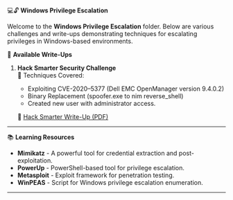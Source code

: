 💻🔓 **Windows Privilege Escalation**

Welcome to the **Windows Privilege Escalation** folder. Below are various challenges and write-ups demonstrating techniques for escalating privileges in Windows-based environments.

📄 **Available Write-Ups**

1. **Hack Smarter Security Challenge**  
   🔑 Techniques Covered:  
   - Exploiting CVE-2020–5377 (Dell EMC OpenManager version 9.4.0.2) 
   - Binary Replacement (spoofer.exe to nim reverse_shell)
   - Created new user with administrator access.

   📄 [Hack Smarter Write-Up (PDF)](https://github.com/Prashant-Bhatt-2000/CTF-Writeups/blob/main/tryhackme/Hack_Smarter_Security.pdf)


---
📚 **Learning Resources**  
- **Mimikatz** - A powerful tool for credential extraction and post-exploitation.  
- **PowerUp** - PowerShell-based tool for privilege escalation.  
- **Metasploit** - Exploit framework for penetration testing.  
- **WinPEAS** - Script for Windows privilege escalation enumeration.

---
